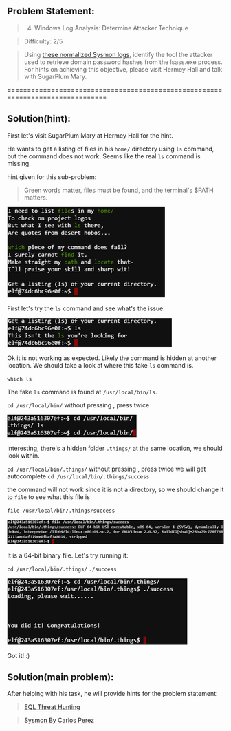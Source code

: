 ## Problem Statement:

> 4) Windows Log Analysis: Determine Attacker Technique

> Difficulty: 2/5

> Using [these normalized Sysmon logs](./sysmon-data.json.zip), identify the tool the attacker used to retrieve domain password hashes from the lsass.exe process. For hints on achieving this objective, please visit Hermey Hall and talk with SugarPlum Mary.

===============================================================================
## Solution(hint):

First let's visit SugarPlum Mary at Hermey Hall for the hint.

He wants to get a listing of files in his `home/` directory using `ls` command, but the command does not work. Seems like the real `ls` command is missing.

hint given for this sub-problem:

> Green words matter, files must be found, and the terminal's $PATH matters.

![](./pic1.png)

First let's try the `ls` command and see what's the issue:


![](./pic2.png)

Ok it is not working as expected. 
Likely the command is hidden at another location.
We should take a look at where this fake `ls` command is.

`which ls`

The fake `ls` command is found at `/usr/local/bin/ls`.

`cd /usr/local/bin/` without pressing <enter>, press <tab> twice

![](./pic3.png)

interesting, there's a hidden folder `.things/` at the same location, we should look within.

`cd /usr/local/bin/.things/` without pressing <enter>, press <tab> twice
we will get autocomplete `cd /usr/local/bin/.things/success`

the command will not work since it is not a directory, so we should change it to `file` to see what this file is

`file /usr/local/bin/.things/success`

![](./pic4.png)

It is a 64-bit binary file. Let's try running it:

`cd /usr/local/bin/.things/`
`./success`

![](./pic5.png)

Got it! :)

## Solution(main problem):

After helping with his task, he will provide hints for the problem statement:

> [EQL Threat Hunting](https://pen-testing.sans.org/blog/2019/12/10/eql-threat-hunting/)

> [Sysmon By Carlos Perez](https://www.darkoperator.com/blog/2014/8/8/sysinternals-sysmon)



